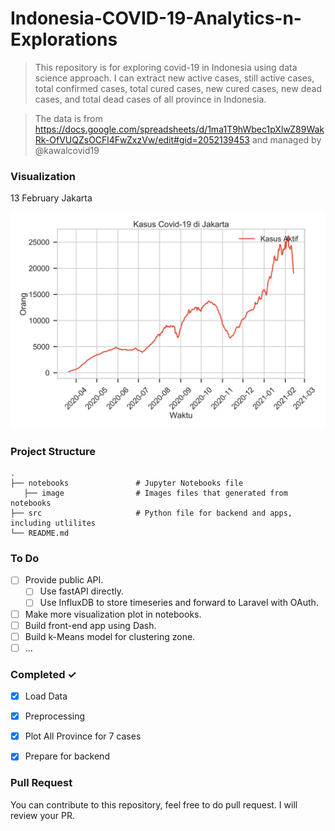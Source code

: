 Indonesia-COVID-19-Analytics-n-Explorations
============================

> This repository is for exploring covid-19 in Indonesia using data science approach. I can extract new active cases, still active cases, total confirmed cases, total cured cases, new cured cases, new dead cases, and total dead cases of all province in Indonesia. 

> The data is from https://docs.google.com/spreadsheets/d/1ma1T9hWbec1pXlwZ89WakRk-OfVUQZsOCFl4FwZxzVw/edit#gid=2052139453 and managed by @kawalcovid19

### Visualization
13 February
Jakarta


![Jakarta](notebooks/images/Kasus%20Aktif_Jakarta.png?raw=true "Title")

### Project Structure

    .
    ├── notebooks               # Jupyter Notebooks file 
       ├── image                # Images files that generated from notebooks   
    ├── src                     # Python file for backend and apps, including utlilites
    └── README.md
    
### To Do
- [ ] Provide public API.   
  - [ ] Use fastAPI directly.
  - [ ] Use InfluxDB to store timeseries and forward to Laravel with OAuth.
- [ ] Make more visualization plot in notebooks.
- [ ] Build front-end app using Dash.
- [ ] Build k-Means model for clustering zone.
- [ ] ... 

### Completed ✓
- [x] Load Data
- [x] Preprocessing
- [x] Plot All Province for 7 cases
- [x] Prepare for backend


### Pull Request
You can contribute to this repository, feel free to do pull request. I will review your PR.
